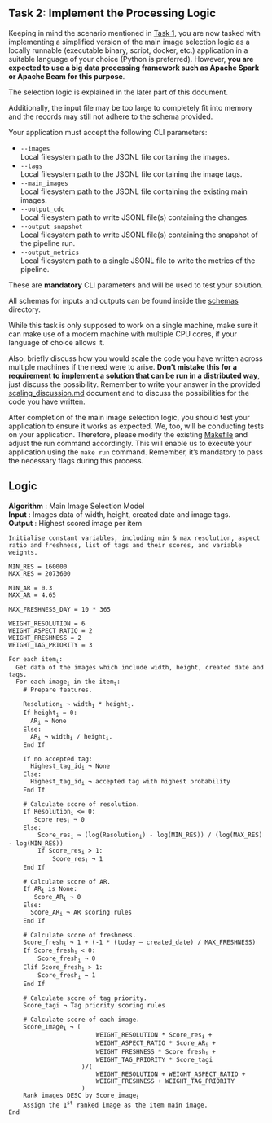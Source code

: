 ## Task 2: Implement the Processing Logic

Keeping in mind the scenario mentioned in [Task 1](task_1.md), you are now tasked with implementing a simplified version of the main image selection logic as a locally runnable (executable binary, script, docker, etc.) application in a suitable language of your choice (Python is preferred). However, **you are expected to use a big data processing framework such as Apache Spark or Apache Beam for this purpose**.

The selection logic is explained in the later part of this document.

Additionally, the input file may be too large to completely fit into memory and the records may still not adhere to the schema provided.

Your application must accept the following CLI parameters:

* `--images`<br>
    Local filesystem path to the JSONL file containing the images.
* `--tags`<br>
    Local filesystem path to the JSONL file containing the image tags.
* `--main_images`<br>
    Local filesystem path to the JSONL file containing the existing main images.
* `--output_cdc`<br>
    Local filesystem path to write JSONL file(s) containing the changes.
* `--output_snapshot`<br>
    Local filesystem path to write JSONL file(s) containing the snapshot of the pipeline run.
* `--output_metrics`<br>
    Local filesystem path to a single JSONL file to write the metrics of the pipeline.

These are **mandatory** CLI parameters and will be used to test your solution.

All schemas for inputs and outputs can be found inside the [schemas](schemas/) directory.

While this task is only supposed to work on a single machine, make sure it can make use of a modern machine with multiple CPU cores, if your language of choice allows it.

Also, briefly discuss how you would scale the code you have written across multiple machines if the need were to arise. **Don’t mistake this for a requirement to implement a solution that can be run in a distributed way**, just discuss the possibility. Remember to write your answer in the provided [scaling_discussion.md](scaling_discussion.md) document and to discuss the possibilities for the code you have written.

After completion of the main image selection logic, you should test your application to ensure it works as expected. We, too, will be conducting tests on your application. Therefore, please modify the existing [Makefile](Makefile) and adjust the run command accordingly. This will enable us to execute your application using the `make run` command. Remember, it’s mandatory to pass the necessary flags during this process.

## Logic

**Algorithm** : Main Image Selection Model  
**Input**     : Images data of width, height, created date and image tags.  
**Output**    : Highest scored image per item   

<pre>
<code>Initialise constant variables, including min & max resolution, aspect ratio and freshness, list of tags and their scores, and variable weights.

MIN_RES = 160000
MAX_RES = 2073600

MIN_AR = 0.3
MAX_AR = 4.65

MAX_FRESHNESS_DAY = 10 * 365

WEIGHT_RESOLUTION = 6
WEIGHT_ASPECT_RATIO = 2
WEIGHT_FRESHNESS = 2
WEIGHT_TAG_PRIORITY = 3

For each item<sub>t</sub>:
  Get data of the images which include width, height, created date and tags.
  For each image<sub>i</sub> in the item<sub>t</sub>:
    # Prepare features.

    Resolution<sub>i</sub> ¬ width<sub>i</sub> * height<sub>i</sub>.
    If height<sub>i</sub> = 0:
      AR<sub>i</sub> ¬ None
    Else:
      AR<sub>i</sub> ¬ width<sub>i</sub> / height<sub>i</sub>.
    End If

    If no accepted tag:
      Highest_tag_id<sub>i</sub> ¬ None
    Else:
      Highest_tag_id<sub>i</sub> ¬ accepted tag with highest probability
    End If

    # Calculate score of resolution.
    If Resolution<sub>i</sub> <= 0:
       Score_res<sub>i</sub> ¬ 0
    Else:
        Score_res<sub>i</sub> ¬ (log(Resolution<sub>i</sub>) - log(MIN_RES)) / (log(MAX_RES) - log(MIN_RES))
        If Score_res<sub>i</sub> > 1:
            Score_res<sub>i</sub> ¬ 1
    End If
    
    # Calculate score of AR.
    If AR<sub>i</sub> is None:
       Score_AR<sub>i</sub> ¬ 0
    Else:
      Score_AR<sub>i</sub> ¬ AR scoring rules
    End If
    
    # Calculate score of freshness.
    Score_fresh<sub>i</sub> ¬ 1 + (-1 * (today – created_date) / MAX_FRESHNESS)
    If Score_fresh<sub>i</sub> < 0:
        Score_fresh<sub>i</sub> ¬ 0
    Elif Score_fresh<sub>i</sub> > 1:
        Score_fresh<sub>i</sub> ¬ 1
    End If
  
    # Calculate score of tag priority.
    Score_tagi ¬ Tag priority scoring rules
  
    # Calculate score of each image.
    Score_image<sub>i</sub> ¬ (
                        WEIGHT_RESOLUTION * Score_res<sub>i</sub> + 
                        WEIGHT_ASPECT_RATIO * Score_AR<sub>i</sub> + 
                        WEIGHT_FRESHNESS * Score_fresh<sub>i</sub> + 
                        WEIGHT_TAG_PRIORITY * Score_tagi
                    )/(
                        WEIGHT_RESOLUTION + WEIGHT_ASPECT_RATIO + 
                        WEIGHT_FRESHNESS + WEIGHT_TAG_PRIORITY
                    )
    Rank images DESC by Score_image<sub>i</sub>
    Assign the 1<sup>st</sup> ranked image as the item main image.
End
</code>
</pre>